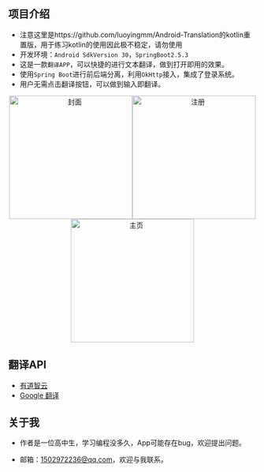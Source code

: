 ## 项目介绍

* 注意这里是https://github.com/luoyingmm/Android-Translation的kotlin重置版，用于练习kotlin的使用因此极不稳定，请勿使用
* 开发环境：```Android SdkVersion 30```，```SpringBoot2.5.3```
* 这是一款```翻译APP```，可以快捷的进行文本翻译，做到打开即用的效果。
* 使用``Spring Boot``进行前后端分离，利用```OkHttp```接入，集成了登录系统。
* 用户无需点击翻译按钮，可以做到输入即翻译。

<p align="middle">
<img src="https://luoyingmm.oss-cn-shanghai.aliyuncs.com/img/cover.jpg" alt="封面" width="250"/><img src="https://luoyingmm.oss-cn-shanghai.aliyuncs.com/img/Screenshot_20210726_235253.jpg" alt="注册" width="250"/><img src="https://luoyingmm.oss-cn-shanghai.aliyuncs.com/img/Screenshot_20210724_001329.jpg" alt="主页" width="250"/>
</p>



## 翻译API

* [有道智云](https://ai.youdao.com/)
* [Google 翻译](https://translate.google.cn/)

## 关于我

* 作者是一位高中生，学习编程没多久，App可能存在bug，欢迎提出问题。

* 邮箱：1502972236@qq.com，欢迎与我联系。



  

  

  




